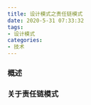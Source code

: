 ```yaml
---
title: 设计模式之责任链模式
date: 2020-5-31 07:33:32
tags:
- 设计模式
categories:
- 技术
---
```


### 概述



### 关于责任链模式



<!-- more -->